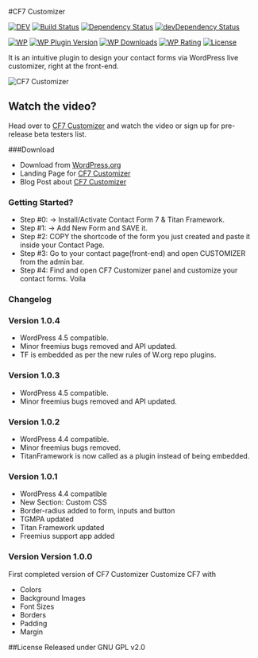 #CF7 Customizer

[![DEV](https://img.shields.io/badge/Dev-%E2%86%92-lightgrey.svg?style=flat-square)](https://github.com/WPTie/CF7Customizer/releases)
[![Build Status](https://travis-ci.org/WPTie/CF7Customizer.svg?style=flat-square?branch=master)](https://travis-ci.org/WPTie/CF7Customizer)
[![Dependency Status](https://david-dm.org/WPTie/CF7Customizer.svg?style=flat-square)](https://david-dm.org/WPTie/CF7Customizer)
[![devDependency Status](https://david-dm.org/WPTie/CF7Customizer/dev-status.svg?style=flat-square)](https://david-dm.org/WPTie/CF7Customizer#info=devDependencies)


[![WP](https://img.shields.io/badge/WordPress-%E2%86%92-lightgrey.svg?style=flat-square)](https://wordpress.org/plugins/cf7-customizer/)
[![WP Plugin Version](https://img.shields.io/wordpress/plugin/v/cf7-customizer.svg?style=flat-square&label=version)](https://wordpress.org/plugins/cf7-customizer/)
[![WP Downloads](https://img.shields.io/wordpress/plugin/dt/cf7-customizer.svg?style=flat-square)](https://wordpress.org/plugins/cf7-customizer/)
[![WP Rating](https://img.shields.io/wordpress/plugin/r/cf7-customizer.svg?style=flat-square)](https://wordpress.org/support/view/plugin-reviews/cf7-customizer?filter=5)
[![License](https://img.shields.io/badge/license-GPL%20v2.0-lightgrey.svg?style=flat-square)](https://github.com/WPTie/CF7Customizer/blob/master/license.txt)

It is an intuitive plugin to design your contact forms via WordPress live customizer, right at the front-end.

![CF7 Customizer](http://wptie.com/wp-content/uploads/2014/10/CFC.png)


## Watch the video?
Head over to [CF7 Customizer](http://cf7customizer.wptie.com/) and watch the video or sign up for pre-release beta testers list.

###Download
- Download from [WordPress.org](https://wordpress.org/plugins/cf7-customizer/)
- Landing Page for [CF7 Customizer](http://cf7customizer.wptie.com/)
- Blog Post about  [CF7 Customizer](https://ahmadawais.com/cf7-customizer-form-styling-via-wp-live-customizer/)

### Getting Started?

- Step #0: → Install/Activate Contact Form 7 & Titan Framework.
- Step #1: → Add New Form and SAVE it.
- Step #2: COPY the shortcode of the form you just created and paste it inside your Contact Page.
- Step #3: Go to your contact page(front-end) and open CUSTOMIZER from the admin bar.
- Step #4: Find and open CF7 Customizer panel and customize your contact forms. Voila

### Changelog
### Version 1.0.4
- WordPress 4.5 compatible.
- Minor freemius bugs removed and API updated.
- TF is embedded as per the new rules of W.org repo plugins.

### Version 1.0.3
- WordPress 4.5 compatible.
- Minor freemius bugs removed and API updated.

### Version 1.0.2
- WordPress 4.4 compatible.
- Minor freemius bugs removed.
- TitanFramework is now called as a plugin instead of being embedded.

### Version 1.0.1
- WordPress 4.4 compatible
- New Section: Custom CSS
- Border-radius added to form, inputs and button
- TGMPA updated
- Titan Framework updated
- Freemius support app added

### Version Version 1.0.0
First completed version of CF7 Customizer
Customize CF7 with
- Colors
- Background Images
- Font Sizes
- Borders
- Padding
- Margin

##License
Released under GNU GPL v2.0
